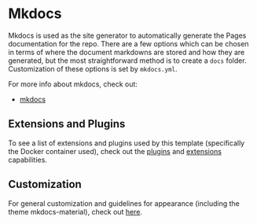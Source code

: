 # Mkdocs

Mkdocs is used as the site generator to automatically generate the Pages  documentation for the repo.  There are a few options which can be chosen in terms of where the document markdowns are stored and how they are generated, but the most straightforward method is to create a `docs` folder.  Customization of these options is set by `mkdocs.yml`.

For more info about mkdocs, check out:

* [mkdocs](https://www.mkdocs.org)

## Extensions and Plugins

To see a list of extensions and plugins used by this template (specifically the Docker container used), check out the [plugins](integrations/mkdocs/plugins.md) and [extensions](integrations/mkdocs/extensions.md) capabilities.

## Customization

For general customization and guidelines for appearance (including the theme mkdocs-material), check out [here](integrations/mkdocs/appearances.md).
